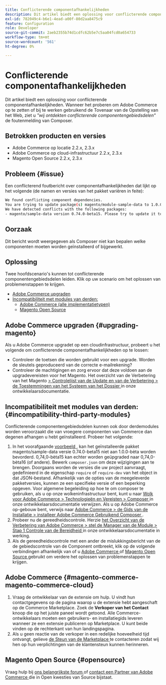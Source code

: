 ```yaml
---
title: Conflicterende componentafhankelijkheden
description: Dit artikel biedt een oplossing voor conflicterende componentafhankelijkheden. Wanneer u probeert Adobe Commerce in te stellen of bij te werken met de wizard Web Setup, wordt het foutbericht *"We hebben conflicterende componentafhankelijkheden"* Composer gevonden.
exl-id: 782049c4-b6e1-4ead-a00f-80d2aa8475c9
feature: Configuration
role: Developer
source-git-commit: 2aeb2355b74d1cdfc62b5e7c5aa04fcd0a654733
workflow-type: tm+mt
source-wordcount: '561'
ht-degree: 0%

---
```


# Conflicterende componentafhankelijkheden

Dit artikel biedt een oplossing voor conflicterende componentafhankelijkheden. Wanneer het proberen om Adobe Commerce op te zetten of bij te werken gebruikend de Tovenaar van de Opstelling van het Web, ziet u *&quot;wij ontdekten conflicterende componentengebiedsdelen&quot;* de foutenmelding van Composer.

## Betrokken producten en versies

* Adobe Commerce op locatie 2.2.x, 2.3.x
* Adobe Commerce op cloud-infrastructuur 2.2.x, 2.3.x
* Magento Open Source 2.2.x, 2.3.x


## Probleem {#issue}

Een conflicterend foutbericht over componentafhankelijkheden dat lijkt op het volgende (de namen en versies van het pakket variëren in feite):

```bash
We found conflicting component dependencies.
You are trying to update package(s) magento/module-sample-data to 1.0.0-beta
We have detected conflicts with the following packages:
- magento/sample-data version 0.74.0-beta15. Please try to update it to one of the following package versions: 0.74.0-beta16, 0.74.0-beta14, 0.74.0-beta13, 0.74.0-beta12, 0.74.0-beta11, 0.74.0-beta10, 0.74.0-beta9, 0.74.0-beta8, 0.74.0-beta7
```

## Oorzaak

Dit bericht wordt weergegeven als Composer niet kan bepalen welke componenten moeten worden geïnstalleerd of bijgewerkt.

## Oplossing

Twee hoofdscenario&#39;s kunnen tot conflicterende componentengebiedsdelen leiden. Klik op uw scenario om het oplossen van problemenstappen te krijgen.

* [Adobe Commerce upgraden](#upgrading-magento)
* [Incompatibiliteit met modules van derden:](#incompatibility-third-party-modules)
   * [Adobe Commerce (alle implementatietypen)](#magento-commerce-magento-commerce-cloud)
   * [Magento Open Source](#opensource)

## Adobe Commerce upgraden {#upgrading-magento}

Als u Adobe Commerce upgradet op een cloudinfrastructuur, probeert u het volgende om conflicterende componentafhankelijkheden op te lossen:

* Controleer de toetsen die worden gebruikt voor een upgrade. Worden de sleutels geproduceerd van de correcte e-mailrekening?
* Controleer de machtigingen en zorg ervoor dat deze voldoen aan de upgradevereisten voor het Magento. Het overzicht van de Verbetering van het Magento [ > Controlelijst van de Update en van de Verbetering > de Toestemmingen van het Systeem van het Dossier ](https://experienceleague.adobe.com/nl/docs/commerce-operations/upgrade-guide/prepare/prerequisites#verify-file-system-permissions) in onze ontwikkelaarsdocumentatie.

## Incompatibiliteit met modules van derden: {#incompatibility-third-party-modules}

Conflicterende componentengebiedsdelen kunnen ook door derdemodules worden veroorzaakt die van vroegere componenten van Commerce dan degenen afhangen u hebt geïnstalleerd. Probeer het volgende:

1. In het voorafgaande [ voorbeeld ](#issue), kan het geïnstalleerde pakket magento/sample-data versie 0.74.0-beta15 niet aan 1.0.0-bèta worden bevorderd. 0,74,0-bèta15 kan echter worden geüpgraded naar 0,74,0-bèta16 (of andere). Bewerk `composer.json` om deze wijzigingen aan te brengen. Doorgaans worden de versies die uw project aanvraagt, gedefinieerd in de eigenschap `require` of `require-dev` van het object in dat JSON-bestand. Afhankelijk van de opties van de meegeleverde pakketversies, kunnen ze een specifieke versie of een beperking opgeven. Voor algemene begeleiding op hoe te om composer te gebruiken, als u op onze wolkeninfrastructuur bent, kunt u naar [ Wolk voor Adobe Commerce > Technologieën en Vereisten > Composer ](https://experienceleague.adobe.com/nl/docs/commerce-cloud-service/user-guide/develop/overview#files) in onze ontwikkelaarsdocumentatie verwijzen. Als u op Adobe Commerce op-gebouw bent, verwijs naar [ Adobe Commerce > de Gids van de Installatie > installeer Adobe Commerce Gebruikend Composer ](https://experienceleague.adobe.com/nl/docs/commerce-operations/installation-guide/composer).
1. Probeer nu de gereedheidscontrole. Herzie [ het Overzicht van de Verbetering van Adobe Commerce > stel de Manager van de Module > Stap 1 Controle van de Bereidheid ](https://experienceleague.adobe.com/nl/docs/commerce-operations/upgrade-guide/overview) in onze ontwikkelaarsdocumentatie in werking.
1. Als de gereedheidscontrole met een ander de mislukkingsbericht van de de gebiedscontrole van de Component ontbreekt, klik op de volgende verbindingen afhankelijk van of u [ Adobe Commerce ](#magento-commerce-magento-commerce-cloud) of [ Magento Open Source ](#opensource) gebruikt om verdere het oplossen van problemenstappen te krijgen.

## Adobe Commerce {#magento-commerce-magento-commerce-cloud}

1. Vraag de ontwikkelaar van de extensie om hulp. U vindt hun contactgegevens op de pagina waarop u de extensie hebt aangeschaft op de Commerce Marketplace. Zoek de **Verkoper van het Contact** knoop die op het juiste paneel wordt getoond. Alle Commerce-ontwikkelaars moeten een gebruikers- en installatiegids leveren wanneer ze een extensie publiceren op Marketplace. U kunt beide vinden op de rechterkant van hun landingspagina.
1. Als u geen reactie van de verkoper in een redelijke hoeveelheid tijd ontvangt, gelieve [ de Steun van de Marketplace ](mailto:commercemarketplacesupport@adobe.com) te contacteren zodat wij hen op hun verplichtingen van de klantensteun kunnen herinneren.

## Magento Open Source {#opensource}

Vraag hulp bij [ ons belangrijkste forum ](https://community.magento.com/) of [ contact een Partner van Adobe Commerce ](https://magento.com/find-a-partner) die in Open kwesties van Source bijstaat.
